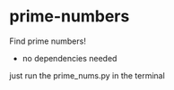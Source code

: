 # prime-numbers
Find prime numbers!

+ no dependencies needed

just run the prime_nums.py in the terminal
